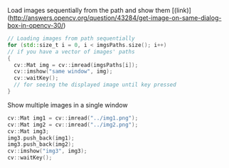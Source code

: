 Load images sequentially from the path and show them [(link)] (http://answers.opencv.org/question/43284/get-image-on-same-dialog-box-in-opencv-30/)

```c++
// Loading images from path sequentially
for (std::size_t i = 0, i < imgsPaths.size(); i++) 
// if you have a vector of images' paths
{
  cv::Mat img = cv::imread(imgsPaths[i]);
  cv::imshow("same window", img);
  cv::waitKey(); 
  // for seeing the displayed image until key pressed
}
```
Show multiple images in a single window
```c++
cv::Mat img1 = cv::imread("../img1.png");
cv::Mat img2 = cv::imread("../img2.png");
cv::Mat img3;
img3.push_back(img1);
img3.push_back(img2);
cv::imshow("img3", img3);
cv::waitKey();
```

